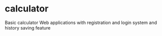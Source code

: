 # calculator
Basic calculator Web applications with registration and login system and history saving feature
